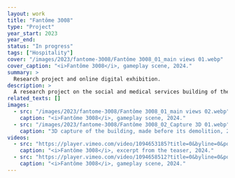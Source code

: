 ```yaml
---
layout: work
title: "Fantôme 3008"
type: "Project"
year_start: 2023
year_end: 
status: "In progress"
tags: ["Hospitality"]
cover: "/images/2023/fantome-3008/Fantôme 3008_01_main views 01.webp"
cover_caption: "<i>Fantôme 3008</i>, gameplay scene, 2024."
summary: >
  Research project and online digital exhibition.
description: >
  A research project on the social and medical services building of the Gard Department, located in the Placette neighborhood of Nîmes, in southern France, which was demolished in 2023. Using materials and interviews collected up until its demolition, and especially 3D scans of the building, it was digitally reconstructed in collaboration with developer Robert Hulland. As a prototype of a digital interactive exhibition, it was temporarily made accessible online in September 2024 during the European Heritage Days.<br>This virtual space intertwines objects and traces symbolizing the various functions the site fulfilled over the centuries (hospital, morgue, medical-social services, third place). The testimonies of six people who worked there at different times are scattered throughout in the form of letters. The graffiti murals that had turned to dust as the concrete was destroyed have been faithfully restored here, with the artists’ names included in captions whenever possible.<br>Once as imposing as a spaceship, the building has now been given a new context: it floats in space, circled by the sun. A symbolic place of hospitality for vulnerable populations, it now remains in a ghostly form.
related_texts: []
images:
  - src: "/images/2023/fantome-3008/Fantôme 3008_01_main views 02.webp"
    caption: "<i>Fantôme 3008</i>, gameplay scene, 2024."
  - src: "/images/2023/fantome-3008/Fantôme 3008_02_Capture 3D 01.webp"
    caption: "3D capture of the building, made before its demolition, 2023."
videos:
  - src: "https://player.vimeo.com/video/1094653185?title=0&byline=0&portrait=0&dnt=1&controls=1&like=0&watchlater=0&share=0"
    caption: "<i>Fantôme 3008</i>, excerpt from the teaser, 2024."
  - src: "https://player.vimeo.com/video/1094658512?title=0&byline=0&portrait=0&dnt=1&controls=1&like=0&watchlater=0&share=0"
    caption: "<i>Fantôme 3008</i>, gameplay scene, 2024."
---
```

